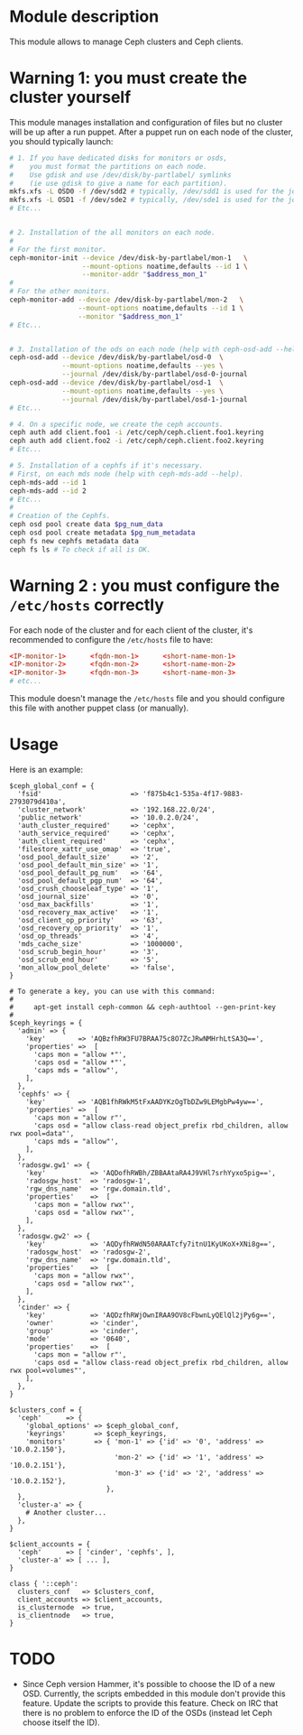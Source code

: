 # Module description

This module allows to manage Ceph clusters and Ceph clients.




# Warning 1: you must create the cluster yourself

This module manages installation and configuration of files
but no cluster will be up after a run puppet. After a puppet
run on each node of the cluster, you should typically
launch:

```sh
# 1. If you have dedicated disks for monitors or osds,
#    you must format the partitions on each node.
#    Use gdisk and use /dev/disk/by-partlabel/ symlinks
#    (ie use gdisk to give a name for each partition).
mkfs.xfs -L OSD0 -f /dev/sdd2 # typically, /dev/sdd1 is used for the journal.
mkfs.xfs -L OSD1 -f /dev/sde2 # typically, /dev/sde1 is used for the journal.
# Etc...


# 2. Installation of the all monitors on each node.
#
# For the first monitor.
ceph-monitor-init --device /dev/disk-by-partlabel/mon-1   \
                  --mount-options noatime,defaults --id 1 \
                  --monitor-addr "$address_mon_1"
#
# For the other monitors.
ceph-monitor-add --device /dev/disk-by-partlabel/mon-2   \
                 --mount-options noatime,defaults --id 1 \
                 --monitor "$address_mon_1"
# Etc...


# 3. Installation of the ods on each node (help with ceph-osd-add --help).
ceph-osd-add --device /dev/disk/by-partlabel/osd-0  \
             --mount-options noatime,defaults --yes \
             --journal /dev/disk/by-partlabel/osd-0-journal
ceph-osd-add --device /dev/disk/by-partlabel/osd-1  \
             --mount-options noatime,defaults --yes \
             --journal /dev/disk/by-partlabel/osd-1-journal
# Etc...

# 4. On a specific node, we create the ceph accounts.
ceph auth add client.foo1 -i /etc/ceph/ceph.client.foo1.keyring
ceph auth add client.foo2 -i /etc/ceph/ceph.client.foo2.keyring
# Etc...

# 5. Installation of a cephfs if it's necessary.
# First, on each mds node (help with ceph-mds-add --help).
ceph-mds-add --id 1
ceph-mds-add --id 2
# Etc...
#
# Creation of the Cephfs.
ceph osd pool create data $pg_num_data
ceph osd pool create metadata $pg_num_metadata
ceph fs new cephfs metadata data
ceph fs ls # To check if all is OK.
```


# Warning 2 : you must configure the `/etc/hosts` correctly

For each node of the cluster and for each client of the
cluster, it's recommended to configure the `/etc/hosts`
file to have:

```conf
<IP-monitor-1>      <fqdn-mon-1>      <short-name-mon-1>
<IP-monitor-2>      <fqdn-mon-2>      <short-name-mon-2>
<IP-monitor-3>      <fqdn-mon-3>      <short-name-mon-3>
# etc...
```

This module doesn't manage the `/etc/hosts` file and you
should configure this file with another puppet class (or
manually).




# Usage

Here is an example:

```puppet
$ceph_global_conf = {
  'fsid'                      => 'f875b4c1-535a-4f17-9883-2793079d410a',
  'cluster_network'           => '192.168.22.0/24',
  'public_network'            => '10.0.2.0/24',
  'auth_cluster_required'     => 'cephx',
  'auth_service_required'     => 'cephx',
  'auth_client_required'      => 'cephx',
  'filestore_xattr_use_omap'  => 'true',
  'osd_pool_default_size'     => '2',
  'osd_pool_default_min_size' => '1',
  'osd_pool_default_pg_num'   => '64',
  'osd_pool_default_pgp_num'  => '64',
  'osd_crush_chooseleaf_type' => '1',
  'osd_journal_size'          => '0',
  'osd_max_backfills'         => '1',
  'osd_recovery_max_active'   => '1',
  'osd_client_op_priority'    => '63',
  'osd_recovery_op_priority'  => '1',
  'osd_op_threads'            => '4',
  'mds_cache_size'            => '1000000',
  'osd_scrub_begin_hour'      => '3',
  'osd_scrub_end_hour'        => '5',
  'mon_allow_pool_delete'     => 'false',
}

# To generate a key, you can use with this command:
#
#     apt-get install ceph-common && ceph-authtool --gen-print-key
#
$ceph_keyrings = {
  'admin' => {
    'key'        => 'AQBzfhRW3FU7BRAA75c8O7ZcJRwNMHrhLtSA3Q==',
    'properties' =>  [
      'caps mon = "allow *"',
      'caps osd = "allow *"',
      'caps mds = "allow"',
    ],
  },
  'cephfs' => {
    'key'        => 'AQB1fhRWkM5tFxAADYKzOgTbDZw9LEMgbPw4yw==',
    'properties' =>  [
      'caps mon = "allow r"',
      'caps osd = "allow class-read object_prefix rbd_children, allow rwx pool=data"',
      'caps mds = "allow"',
    ],
  },
  'radosgw.gw1' => {
    'key'           => 'AQDofhRWBh/ZBBAAtaRA4J9VHl7srhYyxo5pig==',
    'radosgw_host'  => 'radosgw-1',
    'rgw_dns_name'  => 'rgw.domain.tld',
    'properties'    =>  [
      'caps mon = "allow rwx"',
      'caps osd = "allow rwx"',
    ],
  },
  'radosgw.gw2' => {
    'key'           => 'AQDyfhRWdN50ARAATcfy7itnU1KyUKoX+XNi8g==',
    'radosgw_host'  => 'radosgw-2',
    'rgw_dns_name'  => 'rgw.domain.tld',
    'properties'    =>  [
      'caps mon = "allow rwx"',
      'caps osd = "allow rwx"',
    ],
  },
  'cinder' => {
    'key'           => 'AQDzfhRWjOwnIRAA9OV8cFbwnLyQElQl2jPy6g==',
    'owner'         => 'cinder',
    'group'         => 'cinder',
    'mode'          => '0640',
    'properties'    =>  [
      'caps mon = "allow r"',
      'caps osd = "allow class-read object_prefix rbd_children, allow rwx pool=volumes"',
    ],
  },
}

$clusters_conf = {
  'ceph'      => {
    'global_options' => $ceph_global_conf,
    'keyrings'       => $ceph_keyrings,
    'monitors'       => { 'mon-1' => {'id' => '0', 'address' => '10.0.2.150'},
                          'mon-2' => {'id' => '1', 'address' => '10.0.2.151'},
                          'mon-3' => {'id' => '2', 'address' => '10.0.2.152'},
                        },
  },
  'cluster-a' => {
    # Another cluster...
  },
}

$client_accounts = {
  'ceph'      => [ 'cinder', 'cephfs', ],
  'cluster-a' => [ ... ],
}

class { '::ceph':
  clusters_conf   => $clusters_conf,
  client_accounts => $client_accounts,
  is_clusternode  => true,
  is_clientnode   => true,
}
```




# TODO

* Since Ceph version Hammer, it's possible to choose
the ID of a new OSD. Currently, the scripts embedded
in this module don't provide this feature. Update the
scripts to provide this feature. Check on IRC that
there is no problem to enforce the ID of the OSDs
(instead let Ceph choose itself the ID).


